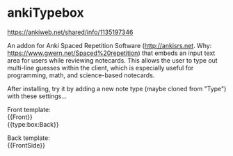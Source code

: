 # ankiTypebox
https://ankiweb.net/shared/info/1135197346

An addon for Anki Spaced Repetition Software (http://ankisrs.net. Why: https://www.gwern.net/Spaced%20repetition) that embeds an input text area for users while reviewing notecards. This allows the user to type out multi-line guesses within the client, which is especially useful for programming, math, and science-based notecards.

After installing, try it by adding a new note type (maybe cloned from "Type") with these settings...

Front template:\
{{Front}}\
{{type:box:Back}}

Back template:\
{{FrontSide}}
